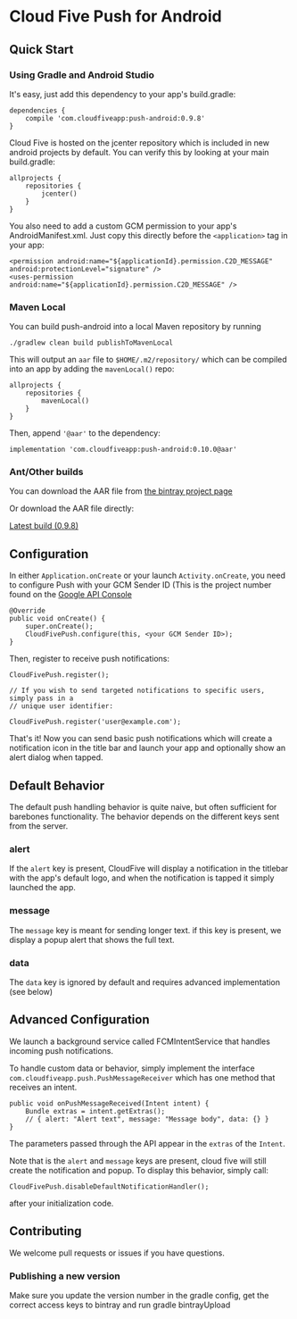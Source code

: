 # Cloud Five Push for Android

## Quick Start

### Using Gradle and Android Studio


It's easy, just add this dependency to your app's build.gradle:

    dependencies {
        compile 'com.cloudfiveapp:push-android:0.9.8'
    }

Cloud Five is hosted on the jcenter repository which is included in new android projects by default. You can verify this by looking at your main build.gradle:

    allprojects {
        repositories {
            jcenter()
        }
    }

You also need to add a custom GCM permission to your app's AndroidManifest.xml.  Just copy this directly before the `<application>` tag in your app:

    <permission android:name="${applicationId}.permission.C2D_MESSAGE" android:protectionLevel="signature" />
    <uses-permission android:name="${applicationId}.permission.C2D_MESSAGE" />

### Maven Local

You can build push-android into a local Maven repository by running

    ./gradlew clean build publishToMavenLocal

This will output an `aar` file to `$HOME/.m2/repository/` which can be compiled into an app by adding the `mavenLocal()` repo:

    allprojects {
        repositories {
            mavenLocal()
        }
    }

Then, append `'@aar'` to the dependency:

    implementation 'com.cloudfiveapp:push-android:0.10.0@aar'

### Ant/Other builds

You can download the AAR file from [the bintray project page](https://bintray.com/cloudfive/maven/push-android/)

Or download the AAR file directly:

[Latest build (0.9.8)](https://bintray.com/artifact/download/cloudfive/maven/com/cloudfiveapp/push-android/0.9.8/push-android-0.9.8.aar)

## Configuration

In either `Application.onCreate` or your launch `Activity.onCreate`, you need to configure Push with your GCM Sender ID (This is the project number found on the [Google API Console](https://console.developers.google.com)

    @Override
    public void onCreate() {
        super.onCreate();
        CloudFivePush.configure(this, <your GCM Sender ID>);
    }

Then, register to receive push notifications:

    CloudFivePush.register();

    // If you wish to send targeted notifications to specific users, simply pass in a
    // unique user identifier:

    CloudFivePush.register('user@example.com');


That's it!  Now you can send basic push notifications which will create a notification icon in the title bar and launch your app and optionally show an alert dialog when tapped.

## Default Behavior
The default push handling behavior is quite naive, but often sufficient for barebones functionality.  The behavior depends on the different keys sent from the server.

### alert
If the `alert` key is present, CloudFive will display a notification in the titlebar with the app's default logo, and when the notification is tapped it simply launched the app.

### message
The `message` key is meant for sending longer text. if this key is present, we display a popup alert that shows the full text.

### data
The `data` key is ignored by default and requires advanced implementation (see below)

## Advanced Configuration

We launch a background service called FCMIntentService that handles incoming push notifications.

To handle custom data or behavior, simply implement the interface `com.cloudfiveapp.push.PushMessageReceiver` which has one method that receives an intent.

    public void onPushMessageReceived(Intent intent) {
        Bundle extras = intent.getExtras();
        // { alert: "Alert text", message: "Message body", data: {} }
    }

The parameters passed through the API appear in the `extras` of the `Intent`.

Note that is the `alert` and `message` keys are present, cloud five will still create the notification and popup.  To display this behavior, simply call:

    CloudFivePush.disableDefaultNotificationHandler();

after your initialization code.

## Contributing

We welcome pull requests or issues if you have questions.

### Publishing a new version

Make sure you update the version number in the gradle config, get the correct access keys to bintray and run gradle bintrayUpload
